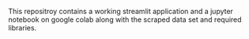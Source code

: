 This repositroy contains a working streamlit application and a jupyter notebook on google colab along with the scraped data set and required libraries.
